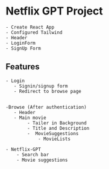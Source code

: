 # Netflix GPT Project
    - Create React App
    - Configured Tailwind
    - Header
    - LoginForm
    - SignUp Form

## Features
    - Login
       - Signin/signup form
       - Redirect to browse page


    -Browse (After authentication)
       - Header
       - Main movie 
            - Tailer in Background
            - Title and Description
            -  MovieSuggestions
                - MovieLists

    - Netflix-GPT
        - Search bar
        - Movie suggestions